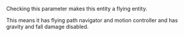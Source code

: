 Checking this parameter makes this entity a flying entity.

This means it has flying path navigator and motion controller and has gravity and fall
damage disabled.